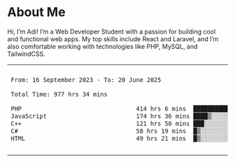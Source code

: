 <table border="0">
 <h1>About Me</h1>
 <p> Hi, I’m Adi! I’m a Web Developer Student with a passion for building cool and functional web apps. My top skills include React and Laravel, and I’m also comfortable working with technologies like PHP, MySQL, and TailwindCSS.


 <tr>
  <td>
  
 
 <!--START_SECTION:waka-->

```txt
From: 16 September 2023 - To: 20 June 2025

Total Time: 977 hrs 34 mins

PHP                                414 hrs 6 mins  ██████████▒░░░░░░░░░░░░░░   41.90 %
JavaScript                         174 hrs 36 mins ████▒░░░░░░░░░░░░░░░░░░░░   17.67 %
C++                                121 hrs 50 mins ███░░░░░░░░░░░░░░░░░░░░░░   12.33 %
C#                                 58 hrs 19 mins  █▒░░░░░░░░░░░░░░░░░░░░░░░   05.90 %
HTML                               49 hrs 21 mins  █▒░░░░░░░░░░░░░░░░░░░░░░░   04.99 %
```

<!--END_SECTION:waka-->
  </td>
    <td>
   <div align="start">
        <a href="https://open.spotify.com/user/dxso20he52f5d4ti73duavf95">
        <img width="200px" src="https://spotify-github-profile.kittinanx.com/api/view.svg?uid=dxso20he52f5d4ti73duavf95&cover_image=true&theme=default&show_offline=false&background_color=121212&interchange=false" alt="Spotify Now Playing">
    </a>
</div> 

  </td>
 </tr>

</table>






